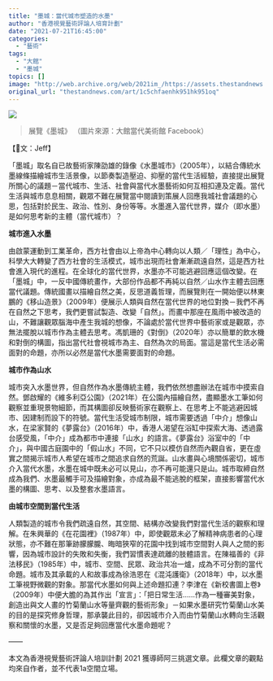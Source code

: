 ```yaml
---
title: "墨城：當代城市塑造的⽔墨"
author: "香港視覺藝術評論人培育計劃"
date: "2021-07-21T16:45:00"
categories:
  - "藝術"
tags:
  - "大館"
  - "墨城"
topics: []
image: "http://web.archive.org/web/2021im_/https://assets.thestandnews.com/media/photos/%E5%A2%A8%E5%9F%8E_EJH5SrQ.jpeg"
original_url: "thestandnews.com/art/1c5chfaenhk951hk951oq"
---
```

![](http://web.archive.org/web/2021im_/https://assets.thestandnews.com/media/photos/%E5%A2%A8%E5%9F%8E_EJH5SrQ.jpeg)
> 展覽《墨城》 （圖片來源：大館當代美術館 Facebook）

【文：Jeff】

「墨城」取名自已故藝術家陳劭雄的錄像《水墨城市》（2005年），以結合傳統水墨線條描繪城市生活景像，以節奏製造壓迫、抑壓的當代生活經驗，直接提出展覽所關心的議題－當代城市、生活、社會與當代水墨藝術如何互相扣連及定義。當代生活與城市息息相關，觀眾不難在展覽當中閱讀到策展人回應我城社會議題的心思，包括對於民生、政治、性別、身份等等。水墨進入當代世界，媒介（即水墨）是如何思考新的主體（當代城市）？ 

**城市進入水墨** 

由啟蒙運動到工業革命，西方社會由以上帝為中心轉向以人類／「理性」為中心，科學大大轉變了西方社會的生活模式，城市出現而社會漸漸疏遠自然，這是西方社會進入現代的進程。在全球化的當代世界，水墨亦不可能逃避回應這個改變。在「墨城」中，一反中國傳統畫作，大部份作品都不再純以自然／山水作主體去回應當代議題。傳統國畫以描繪自然之美，反思道義哲理，而展覽則在一開始便以林東鵬的《移山造景》（2009年）便展示人類與自然在當代世界的地位對換－我們不再在自然之下思考，我們更嘗試製造、改變「自然」。而畫中那座在風雨中被改造的山，不難讓觀眾腦海中產生我城的想像，不論處於當代世界中藝術家或是觀眾，亦無法擺脫以城市作為主體去思考。馮凱珊的《對倒》（2020年）亦以簡單的飲水機和對倒的構圖，指出當代社會視城市為主、自然為次的局面。當這是當代生活必需面對的命題，亦所以必然是當代水墨需要面對的命題。 

**城市作為山水** 

城市突入水墨世界，但自然作為水墨傳統主體，我們依然想盡辦法在城市中摸索自然。鄧啟耀的《維多利亞公園》（2021年）在公園內描繪自然，盡顯墨水工筆如何觀察並重現景物細節，而其構圖卻反映藝術家在觀察上、在思考上不能逃避因城市、因建制而設下的符號。當代生活受城市制限，城市需要透過「中介」想像山水，在梁家賢的《夢露台》（2016年）中，香港人渴望在浴缸中探索大海、透過露台感受風，「中介」成為都市中連接「山水」的語言。《夢露台》浴室中的「中介」，與中國古庭園中的「假山水」不同，它不只以模仿自然而內觀自省，更在虛實之間揭示城市人希望在城市之間追求自然的荒誕。山水畫與心境關係密切，城市介入當代水墨，水墨在城中既未必可以見山，亦不再可能還只是山。城市取締自然成為我們、水墨最觸手可及描繪對象，亦成為最不能逃脫的框架，直接影響當代水墨的構圖、思考、以及整套水墨語言。 

**由城市空間到當代生活** 

人類製造的城市令我們疏遠自然，其空間、結構亦改變我們對當代生活的觀察和理解。在朱興華的《在花園裡》（1987年）中，即使觀眾未必了解精神病患者的心理狀態，亦不難在那筆跡朦朦朧、晦暗狹窄的花園中找到城市空間對人與人之間的影響，因為城市設計的失敗和失衡，我們習慣表達疏離的肢體語言。在陳福善的《非法移民》（1985年）中，城市、空間、民眾、政治共冶一爐，成為不可分割的當代命題。城市及其承載的人和故事成為徐浩恩在《混沌護衛》（2018年）中，以水墨工筆視野微觀的對象。那當代水墨如何與上述命題扣連？李津在《新校書圖上卷》（2009年）中便大膽的為其作出「宣言」：「把日常生活……作為一種審美對象，創造出與文人畫的竹菊蘭山水等量齊觀的藝術形象」－如果水墨研究竹菊蘭山水美的目的是探究修身哲理，那承襲此目的，卻因城市介入而由竹菊蘭山水轉向生活觀察和關懷的水墨，又是否足夠回應當代水墨命題呢？

——

本文為香港視覺藝術評論人培訓計劃 2021 獲導師阿三挑選文章。此欄文章的觀點均來自作者，並不代表1a空間立場。